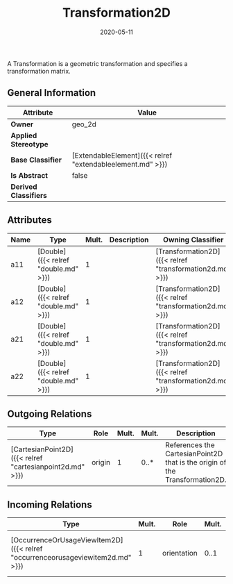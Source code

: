 ﻿---
title: Transformation2D
toc: false
type: specs
date: "2020-05-11"
draft: false
specification: VEC
version: 1.2.0
documentType: "Recommendation"
elementType: Class
classes:
  - Transformation2D
menu_name: vec-1.2.0
---
<p>A Transformation is a geometric transformation and specifies a transformation matrix.  </p>

## General Information

| Attribute               | Value |
|-------------------------|-------|
| **Owner**               | geo_2d |
| **Applied Stereotype**  |   |
| **Base Classifier**     | [ExtendableElement]({{< relref "extendableelement.md" >}})<br/>  |
| **Is Abstract**         | false |
| **Derived Classifiers** |   |

## Attributes
|  Name  |  Type  |  Mult.  |  Description  |  Owning Classifier  |
|--------|--------|---------|---------------|--------------|
|a11 | [Double]({{< relref "double.md" >}}) | 1 |  | [Transformation2D]({{< relref "transformation2d.md" >}}) |
|a12 | [Double]({{< relref "double.md" >}}) | 1 |  | [Transformation2D]({{< relref "transformation2d.md" >}}) |
|a21 | [Double]({{< relref "double.md" >}}) | 1 |  | [Transformation2D]({{< relref "transformation2d.md" >}}) |
|a22 | [Double]({{< relref "double.md" >}}) | 1 |  | [Transformation2D]({{< relref "transformation2d.md" >}}) |

## Outgoing Relations
|    Type  |   Role   |   Mult.   |   Mult.   |   Description   |
|----------|----------|-----------|-----------|-----------------|
| [CartesianPoint2D]({{< relref "cartesianpoint2d.md" >}}) | origin | 1 | 0..* | References the CartesianPoint2D that is the origin of the Transformation2D. |
##  Incoming Relations
|    Type  |   Mult.  |   Role    |   Mult.   |   Description  |
|----------|----------|-----------|-----------|----------------|
| [OccurrenceOrUsageViewItem2D]({{< relref "occurrenceorusageviewitem2d.md" >}}) | 1 | orientation | 0..1 | Specifies the orientation of the view item. |

